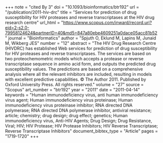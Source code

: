 +++
note = "cited By 3"
doi = "10.1093/bioinformatics/btr192"
url = "/publication/2011-hiv-drc"
title = "Services for prediction of drug susceptibility for HIV proteases and reverse transcriptases at the HIV drug research centre"
url_html = "https://www.scopus.com/inward/record.uri?eid=2-s2.0-79958124624&partnerID=40&md5=847a80ebe4609251a0dace05acc81b52"
journal = "Bioinformatics"
author = "Spjuth O, Eklund M, Lapins M, Junaid M, Wikberg JES"
number = "12"
abstract = "The HIV Drug Research Centre (HIVDRC) has established Web services for prediction of drug susceptibility for HIV proteases and reverse transcriptases. The services are based on two proteochemometric models which accepts a protease or reverse transcriptase sequence in amino acid form, and outputs the predicted drug susceptibility values. The predictions are based on a comprehensive analysis where all the relevant inhibitors are included, resulting in models with excellent predictive capabilities. © The Author 2011. Published by Oxford University Press. All rights reserved."
volume = "27"
source = "Scopus"
art_number = "btr192"
year = "2011"
date = "2011-04-14"
keywords = "Human immunodeficiency virus, anti human immunodeficiency virus agent;  Human immunodeficiency virus proteinase;  Human immunodeficiency virus proteinase inhibitor;  RNA directed DNA polymerase;  RNA directed DNA polymerase inhibitor, antiviral resistance;  article;  chemistry;  drug design;  drug effect;  genetics;  Human immunodeficiency virus, Anti-HIV Agents;  Drug Design;  Drug Resistance, Viral;  HIV;  HIV Protease;  HIV Protease Inhibitors;  HIV Reverse Transcriptase;  Reverse Transcriptase Inhibitors"
document_bibtex_type = "Article"
pages = "1719-1720"
+++

